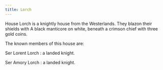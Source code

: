 ```yaml
---
title: Lorch
---
```


House Lorch is a knightly house from the Westerlands. They blazon their shields with A black manticore on white, beneath a crimson chief with three gold coins.

The known members of this house are:

Ser Lorent Lorch : a landed knight.

Ser Amory Lorch : a landed knight.


